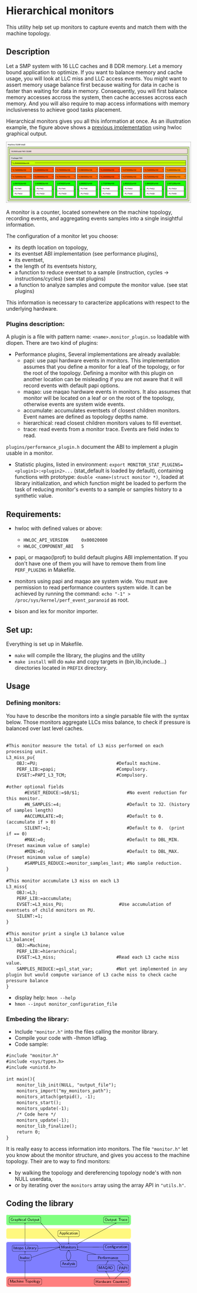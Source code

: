 # Hierarchical monitors

This utility help set up monitors to capture events and match them with the machine topology.

## Description
Let a SMP system with 16 LLC caches and 8 DDR memory.
Let a memory bound application to optimize.
If you want to balance memory and cache usage, you will look at LLC miss and LLC access events.
You might want to assert memory usage balance first because waiting for data in cache is faster than waiting for data in memory.
Consequently, you will first balance memory accesses accross the system, then cache accesses accross each memory.
And you will also require to map access informations with memory inclusiveness to achieve good tasks placement.

Hierarchical monitors gives you all this information at once.
As an illustration example, the figure above shows a [previous implementation](https://github.com/NicolasDenoyelle/dynamic_lstopo) using hwloc graphical output. 

![](E5-2650.png?raw=true)

A monitor is a counter, located somewhere on the machine topology, recording events, and aggregating 
events samples into a single insightful information.

The configuration of a monitor let you choose: 
* its depth location on topology, 
* its eventset ABI implementation (see performance plugins), 
* its eventset, 
* the length of its eventsets history, 
* a function to reduce eventset to a sample (instruction, cycles -> instructions/cycles) (see stat plugins)
* a function to analyze samples and compute the monitor value. (see stat plugins)

This information is necessary to caracterize applications with respect to the underlying hardware.

### Plugins description:
A plugin is a file with pattern name: `<name>.monitor_plugin.so` loadable with dlopen.
There are two kind of plugins: 

* Performance plugins, 
Several implementations are already available:
  * papi: use papi hardware events in monitors. This implementation assumes that you define a monitor for a leaf
  of the topology, or for the root of the topology. Defining a monitor with this plugin on another location can
  be misleading if you are not aware that it will record events with default papi options.
  * maqao: use maqao hardware events in monitors. It also assumes that monitor will be located on a leaf
  or on the root of the topology, otherwise events are system wide events.
  * accumulate: accumulates eventsets of closest children monitors. Event names are defined as topology depths name.
  * hierarchical: read closest children monitors values to fill eventset.
  * trace: read events from a monitor trace. Events are field index to read.

`plugins/performance_plugin.h` document the ABI to implement a plugin usable in a monitor. 

* Statistic plugins,
listed in environment: `export MONITOR_STAT_PLUGINS=<plugin1>:<plugin2>...` (stat_default is loaded by default),
containing functions with prototype: `double <name>(struct monitor *)`,
loaded at library initialization, 
and which function <name> might be loaded to perform the task of reducing monitor's events to a sample or samples history to a synthetic value.

## Requirements:

* hwloc with defined values or above: 
  * `HWLOC_API_VERSION     0x00020000`
  * `HWLOC_COMPONENT_ABI   5`

* papi, or maqao(lprof) to build default plugins ABI implementation.
If you don't have one of them you will have to remove them from line `PERF_PLUGINS` in Makefile.

* monitors using papi and maqao are system wide.
You must ave permission to read performance counters system wide. 
It can be achieved by running the command: `echo "-1" > /proc/sys/kernel/perf_event_paranoid` as root.

* bison and lex for monitor importer.

## Set up:

Everything is set up in Makefile.

* `make` will compile the library, the plugins and the utility
* `make install` will do `make` and copy targets in (bin,lib,include...) directories located in `PREFIX` directory.

## Usage

### Defining monitors:

You have to describe the monitors into a single parsable file with the syntax below.
Those monitors aggregate LLCs miss balance, to check if pressure is balanced over last level caches. 

```

#This monitor measure the total of L3 miss performed on each processing unit.
L3_miss_pu{
	OBJ:=PU;                              #Default machine.
	PERF_LIB:=papi;                       #Compulsory.
	EVSET:=PAPI_L3_TCM;                   #Compulsory.

#other optional fields
       #EVSET_REDUCE:=$0/$1;                  #No event reduction for this monitor.	
       #N_SAMPLES:=4;	                      #Default to 32. (history of samples length)
       #ACCUMULATE:=0;                        #Default to 0.  (accumulate if > 0)
       SILENT:=1;                             #Default to 0.  (print if == 0)
       #MAX:=0;                               #Default to DBL_MIN.  (Preset maximum value of sample)
       #MIN:=0;                               #Default to DBL_MAX.  (Preset minimum value of sample)
       #SAMPLES_REDUCE:=monitor_samples_last; #No sample reduction.
}

#This monitor accumulate L3 miss on each L3
L3_miss{
	OBJ:=L3;
	PERF_LIB:=accumulate;
	EVSET:=L3_miss_PU;                     #Use accumulation of eventsets of child monitors on PU.
	SILENT:=1;
}

#This monitor print a single L3 balance value 
L3_balance{
	OBJ:=Machine;
	PERF_LIB:=hierarchical;
	EVSET:=L3_miss;                       #Read each L3 cache miss value.
	SAMPLES_REDUCE:=gsl_stat_var;         #Not yet implemented in any plugin but would compute variance of L3 cache miss to check cache pressure balance
}

```

* display help: `hmon --help`
* `hmon --input monitor_configuration_file`


### Embeding the library:
* Include `"monitor.h"` into the files calling the monitor library.
* Compile your code with -lhmon ldflag.
* Code sample:

```
#include "monitor.h"
#include <sys/types.h>
#include <unistd.h>

int main(){
    monitor_lib_init(NULL, "output_file");
    monitors_import("my_monitors_path");
    monitors_attach(getpid(), -1);
    monitors_start();
    monitors_update(-1);
    /* Code here */
    monitors_update(-1);
    monitor_lib_finalize();
    return 0;
}
```
It is really easy to access information into monitors.
The file `"monitor.h"` let you know about the monitor structure, and gives you access to the machine topology.
Their are to way to find monitors: 
* by walking the topology and dereferencing topology node's with non NULL userdata, 
* or by iterating over the `monitors` array using the array API in `"utils.h"`.

## Coding the library

![](software_view.png?raw=true)

